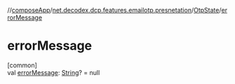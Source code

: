 //[composeApp](../../../index.md)/[net.decodex.dcp.features.emailotp.presnetation](../index.md)/[OtpState](index.md)/[errorMessage](error-message.md)

# errorMessage

[common]\
val [errorMessage](error-message.md): [String](https://kotlinlang.org/api/latest/jvm/stdlib/kotlin/-string/index.html)? = null
